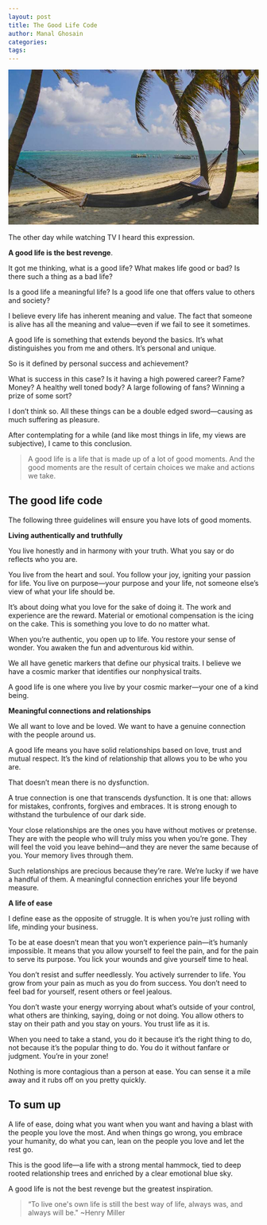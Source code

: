 ```yaml
---
layout: post
title: The Good Life Code
author: Manal Ghosain
categories:
tags:
---
```


![Hammock](/images/hammock.jpg)

The other day while watching TV I heard this expression. 

**A good life is the best revenge**. 

It got me thinking, what is a good life? What makes life good or bad? Is there such a thing as a bad life?

Is a good life a meaningful life? Is a good life one that offers value to others and society?

I believe every life has inherent meaning and value. The fact that someone is alive has all the meaning and value—even if we fail to see it sometimes.

A good life is something that extends beyond the basics. It’s what distinguishes you from me and others. It’s personal and unique.

So is it defined by personal success and achievement?

What is success in this case? Is it having a high powered career? Fame? Money? A healthy well toned body? A large following of fans? Winning a prize of some sort?

I don’t think so. All these things can be a double edged sword—causing as much suffering as pleasure.

After contemplating for a while (and like most things in life, my views are subjective), I came to this conclusion.

> A good life is a life that is made up of a lot of good moments. And the good moments are the result of certain choices we make and actions we take.

## The good life code

The following three guidelines will ensure you have lots of good moments.  

**Living authentically and truthfully** 

You live honestly and in harmony with your truth. What you say or do reflects who you are.

You live from the heart and soul. You follow your joy, igniting your passion for life. You live on purpose—your purpose and your life, not someone else’s view of what your life should be.

It’s about doing what you love for the sake of doing it. The work and experience are the reward. Material or emotional compensation is the icing on the cake. This is something you love to do no matter what.

When you’re authentic, you open up to life. You restore your sense of wonder. You awaken the fun and adventurous kid within.

We all have genetic markers that define our physical traits. I believe we have a cosmic marker that identifies our nonphysical traits.

A good life is one where you live by your cosmic marker—your one of a kind being. 

**Meaningful connections and relationships** 

We all want to love and be loved. We want to have a genuine connection with the people around us.

A good life means you have solid relationships based on love, trust and mutual respect. It’s the kind of relationship that allows you to be who you are.

That doesn’t mean there is no dysfunction.

A true connection is one that transcends dysfunction. It is one that: allows for mistakes, confronts, forgives and embraces. It is strong enough to withstand the turbulence of our dark side.

Your close relationships are the ones you have without motives or pretense. They are with the people who will truly miss you when you’re gone. They will feel the void you leave behind—and they are never the same because of you. Your memory lives through them.

Such relationships are precious because they’re rare. We’re lucky if we have a handful of them. A meaningful connection enriches your life beyond measure.

**A life of ease** 

I define ease as the opposite of struggle. It is when you’re just rolling with life, minding your business.

To be at ease doesn’t mean that you won’t experience pain—it’s humanly impossible. It means that you allow yourself to feel the pain, and for the pain to serve its purpose. You lick your wounds and give yourself time to heal.

You don’t resist and suffer needlessly. You actively surrender to life. You grow from your pain as much as you do from success. You don’t need to feel bad for yourself, resent others or feel jealous.

You don’t waste your energy worrying about what’s outside of your control, what others are thinking, saying, doing or not doing.  You allow others to stay on their path and you stay on yours. You trust life as it is.

When you need to take a stand, you do it because it’s the right thing to do, not because it’s the popular thing to do. You do it without fanfare or judgment. You’re in your zone!

Nothing is more contagious than a person at ease. You can sense it a mile away and it rubs off on you pretty quickly.

## To sum up

A life of ease, doing what you want when you want and having a blast with the people you love the most. And when things go wrong, you embrace your humanity, do what you can, lean on the people you love and let the rest go.

This is the good life—a life with a strong mental hammock, tied to deep rooted relationship trees and enriched by a clear emotional blue sky.

A good life is not the best revenge but the greatest inspiration. 

> “To live one's own life is still the best way of life, always was, and always will be." ~Henry Miller